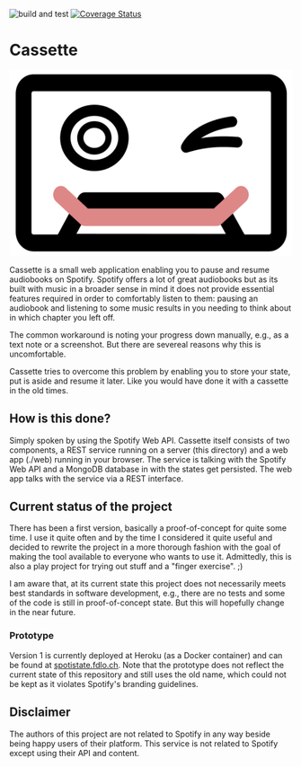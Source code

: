 ![build and test](https://github.com/FlorianLoch/Cassette/workflows/build%20and%20test%20cassette/badge.svg)
[![Coverage Status](https://coveralls.io/repos/github/FlorianLoch/Cassette/badge.svg?branch=master)](https://coveralls.io/github/FlorianLoch/Cassette?branch=master)

# Cassette

![](./cassette_logo.svg)

Cassette is a small web application enabling you to pause and resume audiobooks on Spotify. Spotify offers a lot of great audiobooks but as its built with music in a broader sense in mind it does not provide essential features required in order to comfortably listen to them: pausing an audiobook and listening to some music results in you needing to think about in which chapter you left off.

The common workaround is noting your progress down manually, e.g., as a text note or a screenshot. But there are severeal reasons why this is uncomfortable.

Cassette tries to overcome this problem by enabling you to store your state, put is aside and resume it later. Like you would have done it with a cassette in the old times.


## How is this done?
Simply spoken by using the Spotify Web API. Cassette itself consists of two components, a REST service running on a server (this directory) and a web app (./web) running in your browser. The service is talking with the Spotify Web API and a MongoDB database in with the states get persisted. The web app talks with the service via a REST interface.


## Current status of the project
There has been a first version, basically a proof-of-concept for quite some time. I use it quite often and by the time I considered it quite useful and decided to rewrite the project in a more thorough fashion with the goal of making the tool available to everyone who wants to use it. Admittedly, this is also a play project for trying out stuff and a "finger exercise". ;)

I am aware that, at its current state this project does not necessarily meets best standards in software development, e.g., there are no tests and some of the code is still in proof-of-concept state. But this will hopefully change in the near future.

### Prototype
Version 1 is currently deployed at Heroku (as a Docker container) and can be found at [spotistate.fdlo.ch](https://spotistate.fdlo.ch). Note that the prototype does not reflect the current state of this repository and still uses the old name, which could not be kept as it violates Spotify's branding guidelines.

## Disclaimer
The authors of this project are not related to Spotify in any way beside being happy users of their platform. This service is not related to Spotify except using their API and content.
